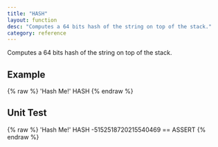 ```yaml
---
title: "HASH"
layout: function
desc: "Computes a 64 bits hash of the string on top of the stack."
category: reference
---
```


Computes a 64 bits hash of the string on top of the stack.

## Example ##

{% raw %}
<warp10-warpscript-widget backend="{{backend}}"  exec-endpoint="{{execEndpoint}}">'Hash Me!' HASH
</warp10-warpscript-widget>
{% endraw %}    

## Unit Test ##

{% raw %}
<warp10-warpscript-widget backend="{{backend}}"  exec-endpoint="{{execEndpoint}}">'Hash Me!' HASH
-5152518720215540469 == ASSERT
</warp10-warpscript-widget>
{% endraw %}    
